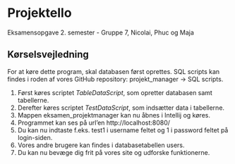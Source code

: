 # Projektello
Eksamensopgave 2. semester - Gruppe 7, Nicolai, Phuc og Maja
## Kørselsvejledning
For at køre dette program, skal databasen først oprettes. SQL scripts kan findes i roden af vores GitHub repository: projekt_manager  → SQL scripts.
1. Først køres scriptet *TableDataScript*, som opretter databasen samt tabellerne.
2. Derefter køres scriptet *TestDataScript*, som indsætter data i tabellerne.
3. Mappen eksamen_projektmanager kan nu åbnes i Intellij og køres. 
4. Programmet kan ses på url’en http://localhost:8080/ 
5. Du kan nu indtaste f.eks. test1 i username feltet og 1 i password feltet på login-siden.
6. Vores andre brugere kan findes i databasetabellen users. 
7. Du kan nu bevæge dig frit på vores site og udforske funktionerne. 
